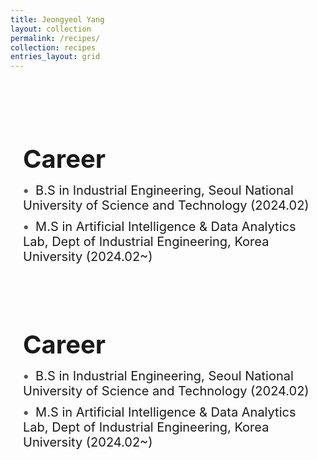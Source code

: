 ```yaml
---
title: Jeongyeol Yang
layout: collection
permalink: /recipes/
collection: recipes
entries_layout: grid
---
```



<body>

<div style="max-width: 800px; margin: 40px auto; padding: 20px; text-align: left;">
  <h1 style="font-size: 40px; margin-bottom: 10px;">Career</h1>
  <ul style="list-style-type: none; padding: 0;">
    <li style="font-size: 20px; margin-bottom: 10px;"><span style="content: '•'; color: #555; font-weight: bold; margin-right: 5px;">•</span> B.S in Industrial Engineering, Seoul National University of Science and Technology (2024.02)</li>
    <li style="font-size: 20px; margin-bottom: 10px;"><span style="content: '•'; color: #555; font-weight: bold; margin-right: 5px;">•</span> M.S in Artificial Intelligence & Data Analytics Lab, Dept of Industrial Engineering, Korea University (2024.02~)</li>
  </ul><br><br>

  <h1 style="font-size: 40px; margin-bottom: 10px;">Career</h1>
  <ul style="list-style-type: none; padding: 0;">
    <li style="font-size: 20px; margin-bottom: 10px;"><span style="content: '•'; color: #555; font-weight: bold; margin-right: 5px;">•</span> B.S in Industrial Engineering, Seoul National University of Science and Technology (2024.02)</li>
    <li style="font-size: 20px; margin-bottom: 10px;"><span style="content: '•'; color: #555; font-weight: bold; margin-right: 5px;">•</span> M.S in Artificial Intelligence & Data Analytics Lab, Dept of Industrial Engineering, Korea University (2024.02~)</li>
  </ul>
</div>

</body>

